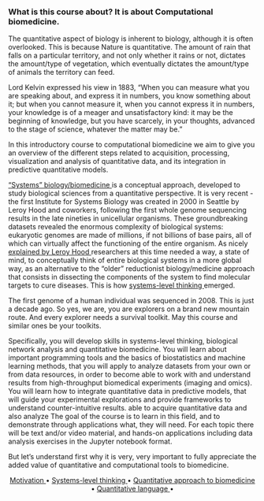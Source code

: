 ### What is this course about? It is about Computational biomedicine. 

The quantitative aspect of biology is inherent to biology, although it is often overlooked. This is because Nature is quantitative.  The amount of rain that falls on a particular territory, and not only whether it rains or not, dictates the amount/type of vegetation, which eventually dictates the amount/type of animals the territory can feed.

Lord Kelvin expressed his view in 1883, “When you can measure what you are speaking about, and express it in numbers, you know something about it; 
but when you cannot measure it, when you cannot express it in numbers, your knowledge is of a meager and unsatisfactory kind: 
it may be the beginning of knowledge, but you have scarcely, in your thoughts, advanced to the stage of science, whatever the matter may be.”

In this introductory course to computational biomedicine we aim to give you an overview of the different steps related to acquisition, processing, visualization and analysis of quantitative data, and its integration in predictive quantitative models.

<a href="https://www.youtube.com/watch?time_continue=1&v=895O1RP7L6c&feature=emb_logo"> “Systems” biology/biomedicine </a>  is a conceptual approach, developed to study biological sciences from a quantitative perspective. It is very recent - the first Institute for Systems Biology was created in 2000 in Seattle by Leroy Hood and coworkers, following the first whole genome sequencing results in the late nineties in unicellular organisms. These groundbreaking datasets revealed the enormous complexity of biological systems: eukaryotic genomes are made of millions, if not billions of base pairs, all of which can virtually affect the functioning of the entire organism.
As nicely <a href="https://www.youtube.com/watch?v=IbvPk5vReLY&feature=emb_logo"> explained by Leroy Hood </a>  researchers at this time needed a way, a state of mind, to conceptually think of entire biological systems in a more global way, as an alternative to the “older” reductionist biology/medicine approach that consists in dissecting the components of the system to find molecular targets to cure diseases. This is how <a href="https://www.youtube.com/watch?time_continue=1&v=895O1RP7L6c&feature=emb_logo"> systems-level thinking </a>  emerged. 

The first genome of a human individual was sequenced in 2008. This is just a decade ago. So yes, we are, you are explorers on a brand new mountain route. And every explorer needs a survival toolkit. May this course and similar ones be your toolkits.  

Specifically, you will develop skills in systems-level thinking, biological network analysis and quantitative biomedicine. You will learn about important programming tools and the basics of biostatistics and machine learning methods, that you will apply to analyze datasets from your own or from data resources, in order to become able to work with and understand results from high-throughput biomedical experiments (imaging and omics). You will learn how to integrate quantitative data in predictive models, that will guide your experimental explorations and provide frameworks to understand counter-intuitive results.  able to acquire quantitative data and also analyze The goal of the course is to learn in this field, and to demonstrate through applications what, they will need. For each topic there will be text and/or video material, and hands-on applications including data analysis exercises in the Jupyter notebook format.

But let’s understand first why it is very, very important to fully appreciate the added value of quantitative and computational tools to biomedicine. 

<p align="center">
  <a href="p1.md">   Motivation    </a> •
  <a href="p2.md">   Systems-level thinking   </a> •
  <a href="p3.md">   Quantitative approach to biomedicine    </a> •
  <a href="p4.md">   Quantitative language    </a> •
</p>

